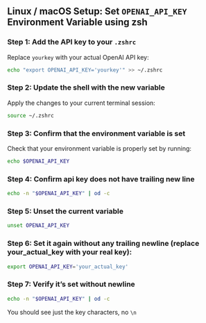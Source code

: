 ## Linux / macOS Setup: Set `OPENAI_API_KEY` Environment Variable using zsh

### Step 1: Add the API key to your `.zshrc`

Replace `yourkey` with your actual OpenAI API key:

```bash
echo "export OPENAI_API_KEY='yourkey'" >> ~/.zshrc
```

### Step 2: Update the shell with the new variable

Apply the changes to your current terminal session:

```bash
source ~/.zshrc
```

### Step 3: Confirm that the environment variable is set

Check that your environment variable is properly set by running:

```bash
echo $OPENAI_API_KEY
```

### Step 4: Confirm api key does not have trailing new line

```bash
echo -n "$OPENAI_API_KEY" | od -c
```

### Step 5: Unset the current variable

```bash
unset OPENAI_API_KEY
```

### Step 6: Set it again without any trailing newline (replace your_actual_key with your real key):

```bash
export OPENAI_API_KEY='your_actual_key'
```

### Step 7: Verify it’s set without newline

```bash
echo -n "$OPENAI_API_KEY" | od -c
```

You should see just the key characters, no `\n`
